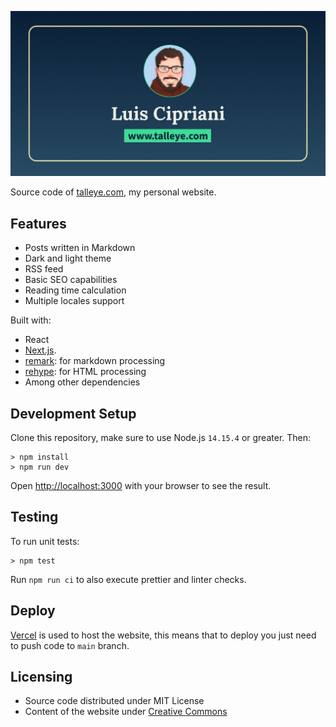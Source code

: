 ![](/public/ogImage.jpg)

Source code of [talleye.com](https://www.talleye.com), my personal website.

## Features

- Posts written in Markdown
- Dark and light theme
- RSS feed
- Basic SEO capabilities
- Reading time calculation
- Multiple locales support

Built with:

- React
- [Next.js](https://nextjs.org/).
- [remark](https://remark.js.org/): for markdown processing
- [rehype](https://github.com/rehypejs/rehype): for HTML processing
- Among other dependencies

## Development Setup

Clone this repository, make sure to use Node.js `14.15.4` or greater. Then:

    > npm install
    > npm run dev

Open [http://localhost:3000](http://localhost:3000) with your browser to see the result.

## Testing

To run unit tests:

    > npm test

Run `npm run ci` to also execute prettier and linter checks.

## Deploy

[Vercel](https://vercel.com) is used to host the website, this means that to deploy you just need to push code to `main` branch.

## Licensing

- Source code distributed under MIT License
- Content of the website under [Creative Commons](https://creativecommons.org/licenses/by-nc/4.0/)
